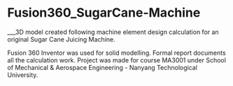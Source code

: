 # Fusion360_SugarCane-Machine
___3D model created following machine element design calculation for an original Sugar Cane Juicing Machine.

Fusion 360 Inventor was used for solid modelling. Formal report documents all the calculation work.
Project was made for course MA3001 under School of Mechanical &amp; Aerospace Engineering - Nanyang Technological University.
